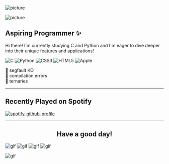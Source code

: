 ![picture](https://raw.githubusercontent.com/BrunnerLivio/brunnerlivio/master/images/welcome.png)

![picture](https://pbs.twimg.com/media/EvuvkskUcAEMvEf?format=jpg&name=large)

## Aspiring Programmer :sparkles:

Hi there! I'm currently studying C and Python and I'm eager to dive deeper into their unique features and applications!


![C](https://img.shields.io/badge/c-%2300599C.svg?style=for-the-badge&logo=c&logoColor=white)
![Python](https://img.shields.io/badge/python-3670A0?style=for-the-badge&logo=python&logoColor=ffdd54)
![CSS3](https://img.shields.io/badge/css3-%231572B6.svg?style=for-the-badge&logo=css3&logoColor=white)
![HTML5](https://img.shields.io/badge/html5-%23E34F26.svg?style=for-the-badge&logo=html5&logoColor=white)
![Apple](https://img.shields.io/badge/Apple-%23000000.svg?style=for-the-badge&logo=apple&logoColor=white)

🌟 segfault KO  
🤝 compilation errors  
🚀 ternaries  

----------------------------
## Recently Played on Spotify
[![spotify-github-profile](https://spotify-github-profile.vercel.app/api/view?uid=arwen_elazegui&cover_image=true&theme=natemoo-re&show_offline=false&background_color=121212&interchange=false&bar_color=e8a1b6&bar_color_cover=false)](https://spotify-github-profile.vercel.app/api/view?uid=arwen_elazegui&redirect=true)

----------------------------
<h2 align="center">Have a good day!</h2>

![gif](https://media.tenor.com/h1MIK-LBa94AAAAi/ribbon-heart.gif) ![gif](https://media.tenor.com/h1MIK-LBa94AAAAi/ribbon-heart.gif) ![gif](https://media.tenor.com/h1MIK-LBa94AAAAi/ribbon-heart.gif) ![gif](https://media.tenor.com/h1MIK-LBa94AAAAi/ribbon-heart.gif)

![gif](https://raw.githubusercontent.com/fnky/fnky/fnky/img/smile.gif) 
